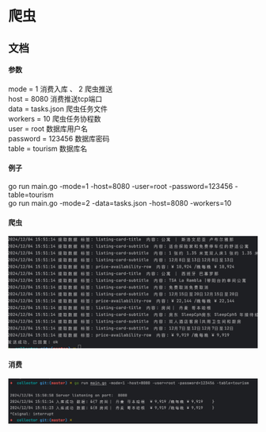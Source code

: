 # 爬虫
## 文档
#### 参数
mode = 1 消费入库 、 2 爬虫推送  
host = 8080 消费推送tcp端口  
data = tasks.json 爬虫任务文件  
workers = 10 爬虫任务协程数  
user = root 数据库用户名  
password = 123456 数据库密码  
table = tourism 数据库名  
#### 例子
go run main.go -mode=1 -host=8080 -user=root -password=123456 -table=tourism  
go run main.go -mode=2 -data=tasks.json -host=8080 -workers=10
#### 爬虫
![这是一张图片](1.jpg)
#### 消费
![这是一张图片](2.jpg)

